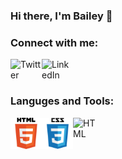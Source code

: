 ### Hi there, I'm Bailey 👋

<!--

-->

### Connect with me:

<a href="https://twitter.com/bailey_luu" target="_blank"> <img align= "left" alt="Twitter" width="50px" src="https://cdn.jsdelivr.net/npm/simple-icons@v3/icons/twitter.svg" ></a>
<a href="https://www.linkedin.com/in/baileyluu/" target="_blank"> <img align= "left" alt="LinkedIn" width="50px" src="https://cdn.jsdelivr.net/npm/simple-icons@v3/icons/linkedin.svg" ></a>

<br/>
<br/>

### Languges and Tools:

<a href="https://html.com" target="_blank"> <img align= "left" alt="HTML" width="50px" src="https://raw.githubusercontent.com/github/explore/80688e429a7d4ef2fca1e82350fe8e3517d3494d/topics/html/html.png" ></a>
<a href="https://www.w3schools.com/css/" target="_blank"> <img align= "left" alt="HTML" width="50px" src="https://raw.githubusercontent.com/github/explore/80688e429a7d4ef2fca1e82350fe8e3517d3494d/topics/css/css.png" ></a>
<a href="https://www.figma.com" target="_blank"> <img align= "left" alt="HTML" width="40px" src="https://cdn.freebiesupply.com/logos/large/2x/figma-1-logo-png-transparent.png" ></a>
